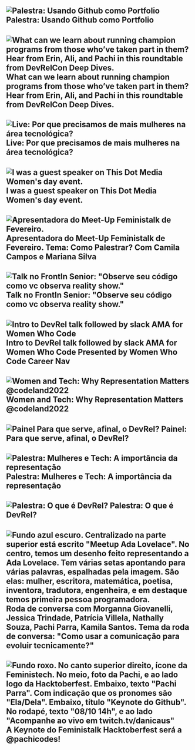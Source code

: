 ![Palestra: Usando Github como Portfolio](https://user-images.githubusercontent.com/44537285/194556678-b80eef52-22a9-4cee-a0d8-f63df8054803.png)
Palestra: Usando Github como Portfolio
---

![What can we learn about running champion programs from those who’ve taken part in them? Hear from Erin, Ali, and Pachi in this roundtable from DevRelCon Deep Dives.](https://user-images.githubusercontent.com/44537285/194553163-5163e1b2-7445-4bef-b644-3942b17b4130.png)
What can we learn about running champion programs from those who’ve taken part in them? Hear from Erin, Ali, and Pachi in this roundtable from DevRelCon Deep Dives.
---

![Live: Por que precisamos de mais mulheres na área tecnológica?](https://user-images.githubusercontent.com/44537285/194553360-6ac72b49-3017-450d-affd-dbf3e14d1d37.png)
Live: Por que precisamos de mais mulheres na área tecnológica?
---

![I was a guest speaker on This Dot Media Women's day event.](https://user-images.githubusercontent.com/44537285/194553510-26651c9d-8d14-4ce2-a5ba-83075a1a321b.png)
I was a guest speaker on This Dot Media Women's day event.
---

![Apresentadora do Meet-Up Feministalk de Fevereiro.](https://user-images.githubusercontent.com/44537285/194553682-67f45ed7-1674-49f3-9feb-2ed499edd77a.png)
Apresentadora do Meet-Up Feministalk de Fevereiro. Tema: Como Palestrar? Com Camila Campos e Mariana Silva 
--- 

![Talk no FrontIn Senior:  "Observe seu código como vc observa reality show." ](https://user-images.githubusercontent.com/44537285/194553794-51708c1e-1f9f-463b-9431-d3cab83e4cdf.png)
Talk no FrontIn Senior:  "Observe seu código como vc observa reality show." 
---

![Intro to DevRel talk followed by slack AMA for Women Who Code](https://user-images.githubusercontent.com/44537285/194553894-c8566d9d-ca3c-41c4-a061-9d30e7dc85ed.png)
Intro to DevRel talk followed by slack AMA for Women Who Code Presented by Women Who Code Career Nav
---

![Women and Tech: Why Representation Matters @codeland2022](https://user-images.githubusercontent.com/44537285/194554157-743164e8-ea45-44ad-bc4f-2bb9f33006ba.png)
Women and Tech: Why Representation Matters @codeland2022
---

![Painel Para que serve, afinal, o DevRel?](https://user-images.githubusercontent.com/44537285/194554938-f15592c1-d2b3-4e0d-afa1-299dfcb58125.png)
Painel: Para que serve, afinal, o DevRel?
---

![Palestra: Mulheres e Tech: A importância da representação](https://user-images.githubusercontent.com/44537285/194555154-0bd6d0e4-8b23-415b-a4c4-1df1af11256b.png)
Palestra: Mulheres e Tech: A importância da representação
---

![Palestra: O que é DevRel?](https://user-images.githubusercontent.com/44537285/194555416-cb3bc77e-ef98-466e-aa46-701376d894b1.png)
Palestra: O que é DevRel?
---

![Fundo azul escuro. Centralizado na parte superior está escrito "Meetup Ada Lovelace". No centro, temos um desenho feito representando a Ada Lovelace. Tem várias setas apontando para várias palavras, espalhadas pela imagem. São elas: mulher, escritora, matemática, poetisa, inventora, tradutora, engenheira, e em destaque temos primeira pessoa programadora.](https://user-images.githubusercontent.com/44537285/194555696-5ea6a705-ca5e-4123-bfe4-dfd6d0f1f2ca.png)
Roda de conversa com Morganna Giovanelli, Jessica Trindade, Patrícia Villela, Nathally Souza, Pachi Parra, Kamila Santos. Tema da roda de conversa: "Como usar a comunicação para evoluir tecnicamente?"
---

![Fundo roxo. No canto superior direito, ícone da Feministech. No meio, foto da Pachi, e ao lado logo da Hacktoberfest. Embaixo, texto "Pachi Parra". Com indicação que os pronomes são "Ela/Dela". Embaixo, título "Keynote do Github". No rodapé, texto "08/10 14h", e ao lado "Acompanhe ao vivo em twitch.tv/danicaus"](https://user-images.githubusercontent.com/44537285/194552221-bb0c7d73-33ed-47e3-8674-5aea70a33c7a.png)
A Keynote do Feministalk Hacktoberfest será a @pachicodes!
---







